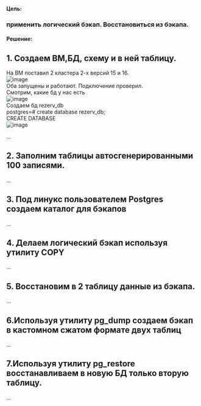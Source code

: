 #### Цель:  
### применить логический бэкап. Восстановиться из бэкапа.  

#### Решение:  

## 1. Создаем ВМ,БД, схему и в ней таблицу.  
На ВМ поставил 2 кластера 2-х версий 15 и 16.  
![image](https://github.com/13-rus/Otus/assets/120638894/0550da21-253a-416d-b2dd-9ec985f9cd36)  
Оба запущены и работают. Подключение проверил.  
Смотрим, какие бд у нас есть  
![image](https://github.com/13-rus/Otus/assets/120638894/98299907-a24a-457e-9c53-2f115194e744)  
Создаем бд rezerv_db  
postgres=# create database rezerv_db;  
CREATE DATABASE  
![image](https://github.com/13-rus/Otus/assets/120638894/2305c76c-3a17-421f-ab1a-7fbddb6eb387)

...

## 2. Заполним таблицы автосгенерированными 100 записями.

...
## 3. Под линукс пользователем Postgres создаем каталог для бэкапов
...

## 4. Делаем логический бэкап используя утилиту COPY
...

## 5. Восстановим в 2 таблицу данные из бэкапа.
...

## 6.Используя утилиту pg_dump создаем бэкап в кастомном сжатом формате двух таблиц
...

## 7.Используя утилиту pg_restore восстанавливаем в новую БД только вторую таблицу.
...
